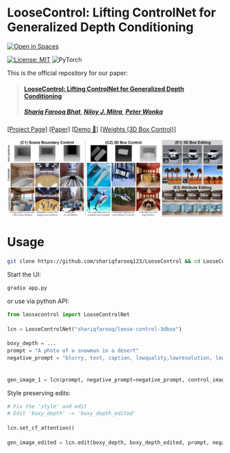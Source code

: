 # LooseControl: Lifting ControlNet for Generalized Depth Conditioning
[![Open in Spaces](https://huggingface.co/datasets/huggingface/badges/raw/main/open-in-hf-spaces-sm.svg)](#)

[![License: MIT](https://img.shields.io/badge/License-MIT-green.svg)](https://opensource.org/licenses/MIT) ![PyTorch](https://img.shields.io/badge/PyTorch_v1.10.1-EE4C2C?&logo=pytorch&logoColor=white) 

This is the official repository for our paper:
>#### [LooseControl: Lifting ControlNet for Generalized Depth Conditioning](#)
> ##### [Shariq Farooq Bhat](https://shariqfarooq123.github.io), [Niloy J. Mitra](http://www0.cs.ucl.ac.uk/staff/n.mitra/), [Peter Wonka](http://peterwonka.net/) 


[[Project Page]](https://shariqfarooq123.github.io/loose-control/) [[Paper]](https://arxiv.org/abs/2312.03079) [[Demo 🤗]](https://huggingface.co/spaces/shariqfarooq/LooseControl) [[Weights (3D Box Control)]](https://huggingface.co/shariqfarooq/loose-control-3dbox)

![teaser](assets/looseControl_teaser.png)

# Usage
```bash
git clone https://github.com/shariqfarooq123/LooseControl && cd LooseControl
```

Start the UI:
```python
gradio app.py
```

or use via python API:

```python
from loosecontrol import LooseControlNet

lcn = LooseControlNet("shariqfarooq/loose-control-3dbox")

boxy_depth = ...
prompt = "A photo of a snowman in a desert"
negative_prompt = "blurry, text, caption, lowquality,lowresolution, low res, grainy, ugly"


gen_image_1 = lcn(prompt, negative_prompt=negative_prompt, control_image=boxy_depth)

```

Style preserving edits:
```python
# Fix the 'style' and edit
# Edit 'boxy_depth' -> 'boxy_depth_edited'

lcn.set_cf_attention()

gen_image_edited = lcn.edit(boxy_depth, boxy_depth_edited, prompt, negative_prompt=negative_prompt)

```
